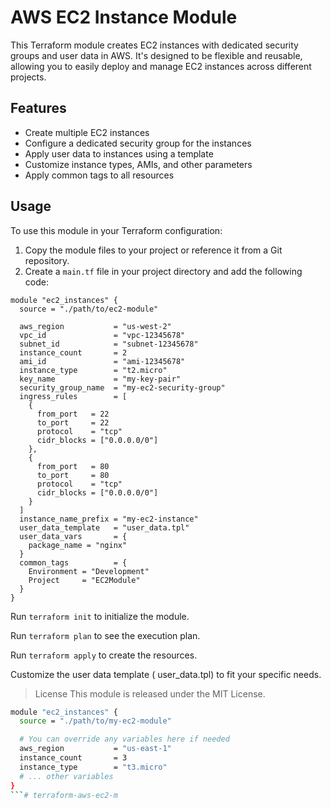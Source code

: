 
# AWS EC2 Instance Module

This Terraform module creates EC2 instances with dedicated security groups and user data in AWS. It's designed to be flexible and reusable, allowing you to easily deploy and manage EC2 instances across different projects.

## Features

- Create multiple EC2 instances
- Configure a dedicated security group for the instances
- Apply user data to instances using a template
- Customize instance types, AMIs, and other parameters
- Apply common tags to all resources

## Usage

To use this module in your Terraform configuration:

1. Copy the module files to your project or reference it from a Git repository.
2. Create a `main.tf` file in your project directory and add the following code:

```hcl
module "ec2_instances" {
  source = "./path/to/ec2-module"

  aws_region           = "us-west-2"
  vpc_id               = "vpc-12345678"
  subnet_id            = "subnet-12345678"
  instance_count       = 2
  ami_id               = "ami-12345678"
  instance_type        = "t2.micro"
  key_name             = "my-key-pair"
  security_group_name  = "my-ec2-security-group"
  ingress_rules        = [
    {
      from_port   = 22
      to_port     = 22
      protocol    = "tcp"
      cidr_blocks = ["0.0.0.0/0"]
    },
    {
      from_port   = 80
      to_port     = 80
      protocol    = "tcp"
      cidr_blocks = ["0.0.0.0/0"]
    }
  ]
  instance_name_prefix = "my-ec2-instance"
  user_data_template   = "user_data.tpl"
  user_data_vars       = {
    package_name = "nginx"
  }
  common_tags          = {
    Environment = "Development"
    Project     = "EC2Module"
  }
}

```

Run `terraform init` to initialize the module.

Run `terraform plan` to see the execution plan.

Run `terraform apply` to create the resources.

Customize the user data template ( user_data.tpl) to fit your specific needs.

>License
This module is released under the MIT License.


```bash
module "ec2_instances" {
  source = "./path/to/my-ec2-module"

  # You can override any variables here if needed
  aws_region           = "us-east-1"
  instance_count       = 3
  instance_type        = "t3.micro"
  # ... other variables
}
```# terraform-aws-ec2-m

